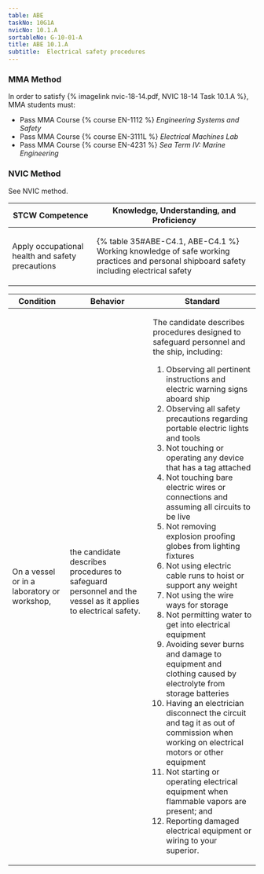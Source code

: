 ```yaml
---
table: ABE
taskNo: 10G1A
nvicNo: 10.1.A 
sortableNo: G-10-01-A
title: ABE 10.1.A 
subtitle:  Electrical safety procedures
---
```



### MMA Method

In order to satisfy  {% imagelink nvic-18-14.pdf, NVIC 18-14 Task 10.1.A %}, MMA students must:

* Pass MMA Course {% course EN-1112 %}  *Engineering Systems and Safety*
* Pass MMA Course {% course EN-3111L %}  *Electrical Machines Lab*
* Pass MMA Course {% course EN-4231 %}  *Sea Term IV: Marine Engineering*


### NVIC Method

<a onclick="togglevisibility('nvic_methods')" >See NVIC method.</a>

<div id='nvic_methods' class='hide'>

<table>
<thead>
<tr>
<th class='forty'> STCW Competence </th>
<th class='sixty'> Knowledge, Understanding, and Proficiency </th>
</tr>
</thead>




<tbody>
<tr><td markdown='1'>

Apply occupational health and safety precautions

</td><td markdown='1'>

{% table 35#ABE-C4.1, ABE-C4.1 %} Working knowledge of safe working practices and personal shipboard safety including electrical safety

</td></tr>


</tbody>
</table>


<table>
<thead>
<tr><th class='twenty'>  Condition </th><th class='twenty'> Behavior </th><th  class='sixty'>Standard </th></tr>
</thead>
<tbody >



<tr><td markdown='1'>

On a vessel or in a laboratory or workshop,

</td><td markdown='1'>

the candidate describes procedures to safeguard personnel and the vessel as it applies to electrical safety.

<br>

<div class="tooltip" markdown='1'>



</div>


</td><td markdown='1'>

The candidate describes procedures designed to safeguard personnel and the ship, including: 

1. Observing all pertinent instructions and electric warning signs aboard ship
2. Observing all safety precautions regarding portable electric lights and tools
3. Not touching or operating any device that has a tag attached
4. Not touching bare electric wires or connections and assuming all circuits to be live
5. Not removing explosion proofing globes from lighting fixtures
6. Not using electric cable runs to hoist or support any weight
7. Not using the wire ways for storage
8. Not permitting water to get into electrical equipment
9. Avoiding sever burns and damage to equipment and clothing caused by electrolyte from storage batteries
10. Having an electrician disconnect the circuit and tag it as out of commission when working on electrical motors or other equipment
11. Not starting or operating electrical equipment when flammable vapors are present; and 
12. Reporting damaged electrical equipment or wiring to your superior. 

</td></tr>
</tbody>
</table>
</div>
